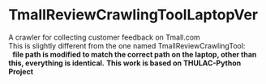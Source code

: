 # TmallReviewCrawlingToolLaptopVer
A crawler for collecting customer feedback on Tmall.com  
This is slightly different from the one named TmallReviewCrawlingTool:  
   **file path is modified to match the correct path on the laptop, other than this, everything is identical.**
**This work is based on THULAC-Python Project**
